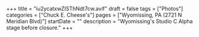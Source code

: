 +++
title = "iu2ycatxwZISThNdt7cw.avif"
draft = false
tags = ["Photos"]
categories = ["Chuck E. Cheese's"]
pages = ["Wyomissing, PA (2721 N Meridian Blvd)"]
startDate = ""
description = "Wyomissing's Studio C Alpha stage before closure."
+++
